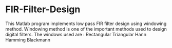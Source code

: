 # FIR-Filter-Design
This Matlab program implements low pass FIR filter design using windowing method. Windowing method is one of the important methods used to design digital filters. The windows used are :
Rectangular
Triangular
Hann
Hamming
Blackmann
